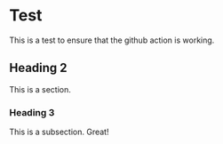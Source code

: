 # Test

This is a test to ensure that the github action is working.

## Heading 2

This is a section.

### Heading 3

This is a subsection. Great!
